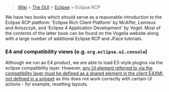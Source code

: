 > [Wiki](Home) > [The GUI](The-GUI) > [Eclipse](GUI-Eclipse) > Eclipse RCP

We have two books which should serve as a reasonable introduction to the Eclipse RCP platform: 'Eclipse Rich Client Platform' by McAffer, Lemieux and Aniszczyk, and 'Eclipse 4 Application Development' by Vogel. Most of the contents of the latter book can be found on the Vogella website along with a large number of additional Eclipse RCP and JFace tutorials.

### E4 and compatibility views (e.g. `org.eclipse.ui.console`)

Although we run an E4 product, we are able to load E3-style plugins via the eclipse compatibility layer. However, [any UI element referred to via the compatibility layer must be defined as a shared element in the client E4XMI, not defined in a snippet](https://www.eclipse.org/forums/index.php/t/358552/) as this does not work correctly with certain UI actions - for example, resetting layouts.
